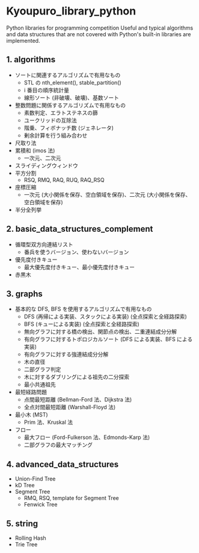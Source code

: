 # Kyoupuro_library_python
Python libraries for programming competition
Useful and typical algorithms and data structures that are not covered with Python's built-in libraries are implemented.


## 1. algorithms
- ソートに関連するアルゴリズムで有用なもの
  - STL の nth_element(), stable_partition()
  - i 番目の順序統計量
  - 線形ソート (非破壊、破壊)、基数ソート
- 整数問題に関係するアルゴリズムで有用なもの
  - 素数判定、エラトステネスの篩
  - ユークリッドの互除法
  - 階乗、フィボナッチ数 (ジェネレータ)
  - 剰余計算を行う組み合わせ
- 尺取り法
- 累積和 (imos 法)
  - 一次元、二次元
- スライディングウィンドウ
- 平方分割
  - RSQ, RMQ, RAQ, RUQ, RAQ_RSQ
- 座標圧縮
  - 一次元 (大小関係を保存、空白領域を保存)、二次元 (大小関係を保存、空白領域を保存)
- 半分全列挙

## 2. basic_data_structures_complement
- 循環型双方向連結リスト
  - 番兵を使うバージョン、使わないバージョン
- 優先度付きキュー
  - 最大優先度付きキュー、最小優先度付きキュー
- 赤黒木

## 3. graphs
- 基本的な DFS, BFS を使用するアルゴリズムで有用なもの
  - DFS (再帰による実装、スタックによる実装) (全点探索と全経路探索)
  - BFS (キューによる実装) (全点探索と全経路探索)
  - 無向グラフに対する橋の検出、関節点の検出、二重連結成分分解
  - 有向グラフに対するトポロジカルソート (DFS による実装、BFS による実装)
  - 有向グラフに対する強連結成分分解
  - 木の直径
  - 二部グラフ判定
  - 木に対するダブリングによる祖先の二分探索
  - 最小共通祖先
- 最短経路問題
  - 点間最短距離 (Bellman-Ford 法、Dijkstra 法)
  - 全点対間最短距離 (Warshall-Floyd 法)
- 最小木 (MST)
  - Prim 法、Kruskal 法
- フロー
  - 最大フロー (Ford-Fulkerson 法、Edmonds-Karp 法)
  - 二部グラフの最大マッチング

## 4. advanced_data_structures
- Union-Find Tree
- kD Tree
- Segment Tree
  - RMQ, RSQ, template for Segment Tree
  - Fenwick Tree

## 5. string
- Rolling Hash
- Trie Tree
